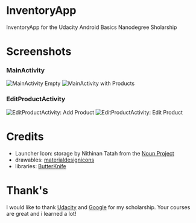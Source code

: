 # InventoryApp
InventoryApp for the Udacity Android Basics Nanodegree Sholarship

# Screenshots
### MainActivity
![MainActivity Empty](http://grassnick.eu/img/abnd/inventory1.png)
![MainActivity with Products](http://grassnick.eu/img/abnd/inventory2.png)

### EditProductActivity
![EditProductActivity: Add Product](http://grassnick.eu/img/abnd/inventory3.png)
![EditProductActivity: Edit Product](http://grassnick.eu/img/abnd/inventory4.png)

# Credits
* Launcher Icon: storage by Nithinan Tatah from the [Noun Project](https://thenounproject.com/)
* drawables: [materialdesignicons](https://materialdesignicons.com/)
* libraries: [ButterKnife](https://jakewharton.github.io/butterknife/)

# Thank's
I would like to thank [Udacity](http://udacity.com) and [Google](http://google.com) for my scholarship.
Your courses are great and i learned a lot!

